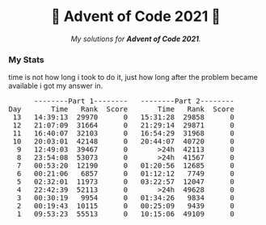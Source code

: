<h1 align="center">
	🌟 Advent of Code 2021 🎄
</h1>

<p align="center">
	<i>My solutions for <b>Advent of Code 2021</b>.</i>
</p>
<h3>My Stats</h3>
<p>time is not how long i took to do it, just how long after the problem became available i got my answer in.</p>
<pre>
      --------Part 1--------   --------Part 2--------
Day       Time   Rank  Score       Time   Rank  Score
 13   14:39:13  29970      0   15:31:28  29858      0
 12   21:07:09  31664      0   21:29:14  29871      0
 11   16:40:07  32103      0   16:54:29  31968      0 
 10   20:03:01  42148      0   20:44:07  40720      0
  9   12:49:03  39467      0       >24h  42113      0
  8   23:54:08  53073      0       >24h  41567      0
  7   00:53:20  12190      0   01:20:56  12685      0
  6   00:21:06   6857      0   01:12:12   7749      0
  5   02:32:01  11973      0   03:22:57  12047      0
  4   22:42:39  52113      0       >24h  49628      0
  3   00:30:19   9954      0   01:34:26   9834      0
  2   00:19:43  10115      0   00:25:09   9439      0
  1   09:53:23  55513      0   10:15:06  49109      0
</pre>
